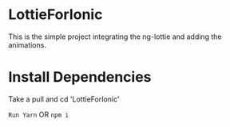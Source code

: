 # LottieForIonic
This is the simple project integrating the ng-lottie and adding the animations.

# Install Dependencies

Take a pull and cd 'LottieForIonic'

`Run Yarn` OR `npm i`
